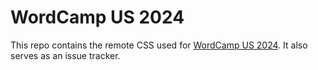 # WordCamp US 2024

This repo contains the remote CSS used for [WordCamp US 2024](https://us.wordcamp.org/2024/). It also serves as an issue tracker.
